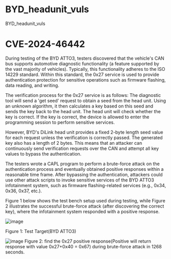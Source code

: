 # BYD_headunit_vuls
BYD_headunit_vuls
# CVE-2024-46442
During testing of the BYD ATTO3, testers discovered that the vehicle's CAN bus supports automotive diagnostic functionality (a feature supported by the vast majority of vehicles). Typically, this functionality adheres to the ISO 14229 standard. Within this standard, the 0x27 service is used to provide authentication protection for sensitive operations such as firmware flashing, data reading, and writing.

The verification process for the 0x27 service is as follows: The diagnostic tool will send a 'get seed' request to obtain a seed from the head unit. Using an unknown algorithm, it then calculates a key based on this seed and sends the key back to the head unit. The head unit will check whether the key is correct. If the key is correct, the device is allowed to enter the programming session to perform sensitive services.

However, BYD's DiLink head unit provides a fixed 2-byte length seed value for each request unless the verification is correctly passed. The generated key also has a length of 2 bytes. This means that an attacker can continuously send verification requests over the CAN and attempt all key values to bypass the authentication.

The testers wrote a CAPL program to perform a brute-force attack on the authentication process and eventually obtained positive responses within a reasonable time frame. After bypassing the authentication, attackers could use other attack scripts to invoke sensitive services of the BYD ATTO3 infotainment system, such as firmware flashing-related services (e.g., 0x34, 0x36, 0x37, etc.).

Figure 1 below shows the test bench setup used during testing, while Figure 2 illustrates the successful brute-force attack (after discovering the correct key), where the infotainment system responded with a positive response.

![image](https://github.com/user-attachments/assets/53aeb39c-150b-4bd6-a0c0-052a33b2800d)


Figure 1: Test Target(BYD ATTO3)


![image](https://github.com/user-attachments/assets/262ec128-84ca-4de6-9832-4359d91bc2fa)
Figure 2: find the 0x27 positive response(Positive will return response with value 0x27+0x40 = 0x67) during brute-force attack in 1268 seconds.




